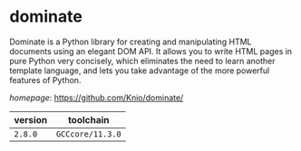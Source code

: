 # dominate

Dominate is a Python library for creating and manipulating HTML documents using an elegant DOM API. It allows you to write HTML pages in pure Python very concisely, which eliminates the need to learn another template language, and lets you take advantage of the more powerful features of Python.

*homepage*: <https://github.com/Knio/dominate/>

version | toolchain
--------|----------
``2.8.0`` | ``GCCcore/11.3.0``
